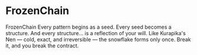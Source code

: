 # FrozenChain
FrozenChain Every pattern begins as a seed. Every seed becomes a structure. And every structure… is a reflection of your will.  Like Kurapika's Nen — cold, exact, and irreversible — the snowflake forms only once. Break it, and you break the contract.
